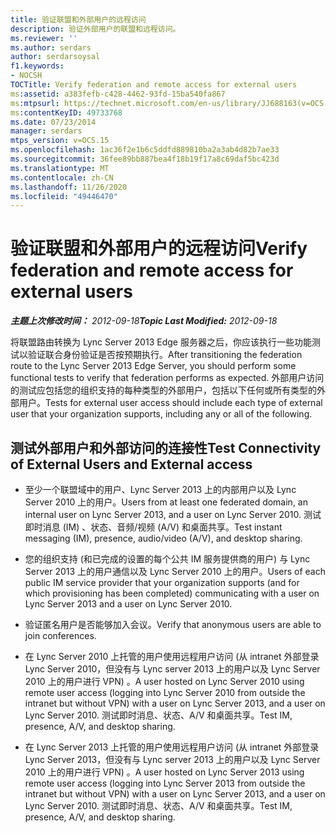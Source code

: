 ```yaml
---
title: 验证联盟和外部用户的远程访问
description: 验证外部用户的联盟和远程访问。
ms.reviewer: ''
ms.author: serdars
author: serdarsoysal
f1.keywords:
- NOCSH
TOCTitle: Verify federation and remote access for external users
ms:assetid: a383fefb-c428-4462-93fd-15ba540fa867
ms:mtpsurl: https://technet.microsoft.com/en-us/library/JJ688163(v=OCS.15)
ms:contentKeyID: 49733768
ms.date: 07/23/2014
manager: serdars
mtps_version: v=OCS.15
ms.openlocfilehash: 1ac36f2e1b6c5ddfd889810ba2a3ab4d82b7ae33
ms.sourcegitcommit: 36fee89bb887bea4f18b19f17a8c69daf5bc423d
ms.translationtype: MT
ms.contentlocale: zh-CN
ms.lasthandoff: 11/26/2020
ms.locfileid: "49446470"
---
```

# <a name="verify-federation-and-remote-access-for-external-users"></a><span data-ttu-id="b26b7-103">验证联盟和外部用户的远程访问</span><span class="sxs-lookup"><span data-stu-id="b26b7-103">Verify federation and remote access for external users</span></span>

<div data-xmlns="http://www.w3.org/1999/xhtml">

<div class="topic" data-xmlns="http://www.w3.org/1999/xhtml" data-msxsl="urn:schemas-microsoft-com:xslt" data-cs="https://msdn.microsoft.com/">

<div data-asp="https://msdn2.microsoft.com/asp">



</div>

<div id="mainSection">

<div id="mainBody"><span data-ttu-id="b26b7-104">

<span> </span></span><span class="sxs-lookup"><span data-stu-id="b26b7-104">

<span> </span></span></span>

<span data-ttu-id="b26b7-105">_**主题上次修改时间：** 2012-09-18_</span><span class="sxs-lookup"><span data-stu-id="b26b7-105">_**Topic Last Modified:** 2012-09-18_</span></span>

<span data-ttu-id="b26b7-106">将联盟路由转换为 Lync Server 2013 Edge 服务器之后，你应该执行一些功能测试以验证联合身份验证是否按预期执行。</span><span class="sxs-lookup"><span data-stu-id="b26b7-106">After transitioning the federation route to the Lync Server 2013 Edge Server, you should perform some functional tests to verify that federation performs as expected.</span></span> <span data-ttu-id="b26b7-107">外部用户访问的测试应包括您的组织支持的每种类型的外部用户，包括以下任何或所有类型的外部用户。</span><span class="sxs-lookup"><span data-stu-id="b26b7-107">Tests for external user access should include each type of external user that your organization supports, including any or all of the following.</span></span>

<div>

## <a name="test-connectivity-of-external-users-and-external-access"></a><span data-ttu-id="b26b7-108">测试外部用户和外部访问的连接性</span><span class="sxs-lookup"><span data-stu-id="b26b7-108">Test Connectivity of External Users and External access</span></span>

  - <span data-ttu-id="b26b7-109">至少一个联盟域中的用户、Lync Server 2013 上的内部用户以及 Lync Server 2010 上的用户。</span><span class="sxs-lookup"><span data-stu-id="b26b7-109">Users from at least one federated domain, an internal user on Lync Server 2013, and a user on Lync Server 2010.</span></span> <span data-ttu-id="b26b7-110">测试即时消息 (IM) 、状态、音频/视频 (A/V) 和桌面共享。</span><span class="sxs-lookup"><span data-stu-id="b26b7-110">Test instant messaging (IM), presence, audio/video (A/V), and desktop sharing.</span></span>

  - <span data-ttu-id="b26b7-111">您的组织支持 (和已完成的设置的每个公共 IM 服务提供商的用户) 与 Lync Server 2013 上的用户通信以及 Lync Server 2010 上的用户。</span><span class="sxs-lookup"><span data-stu-id="b26b7-111">Users of each public IM service provider that your organization supports (and for which provisioning has been completed) communicating with a user on Lync Server 2013 and a user on Lync Server 2010.</span></span>

  - <span data-ttu-id="b26b7-112">验证匿名用户是否能够加入会议。</span><span class="sxs-lookup"><span data-stu-id="b26b7-112">Verify that anonymous users are able to join conferences.</span></span>

  - <span data-ttu-id="b26b7-113">在 Lync Server 2010 上托管的用户使用远程用户访问 (从 intranet 外部登录 Lync Server 2010，但没有与 Lync server 2013 上的用户以及 Lync Server 2010 上的用户进行 VPN) 。</span><span class="sxs-lookup"><span data-stu-id="b26b7-113">A user hosted on Lync Server 2010 using remote user access (logging into Lync Server 2010 from outside the intranet but without VPN) with a user on Lync Server 2013, and a user on Lync Server 2010.</span></span> <span data-ttu-id="b26b7-114">测试即时消息、状态、A/V 和桌面共享。</span><span class="sxs-lookup"><span data-stu-id="b26b7-114">Test IM, presence, A/V, and desktop sharing.</span></span>

  - <span data-ttu-id="b26b7-115">在 Lync Server 2013 上托管的用户使用远程用户访问 (从 intranet 外部登录 Lync Server 2013，但没有与 Lync server 2013 上的用户以及 Lync Server 2010 上的用户进行 VPN) 。</span><span class="sxs-lookup"><span data-stu-id="b26b7-115">A user hosted on Lync Server 2013 using remote user access (logging into Lync Server 2013 from outside the intranet but without VPN) with a user on Lync Server 2013, and a user on Lync Server 2010.</span></span> <span data-ttu-id="b26b7-116">测试即时消息、状态、A/V 和桌面共享。</span><span class="sxs-lookup"><span data-stu-id="b26b7-116">Test IM, presence, A/V, and desktop sharing.</span></span>

<span data-ttu-id="b26b7-117"></div>

</div>

<span> </span>

</div>

</div>

</span><span class="sxs-lookup"><span data-stu-id="b26b7-117"></div>

</div>

<span> </span>

</div>

</div>

</span></span></div>

